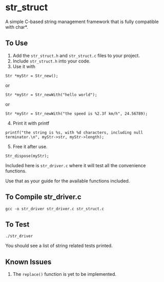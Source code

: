 str_struct
==========

A simple C-based string management framework that is fully compatible with char*.

To Use
------

1. Add the `str_struct.h` and `str_struct.c` files to your project. 
2. Include `str_struct.h` into your code. 
3. Use it with 

`Str *myStr = Str_new();`

or

`Str *myStr = Str_newWith("hello world");`

or 

`Str *myStr = Str_newWith("the speed is %2.3f km/h", 24.56789);`

4. Print it with printf

`printf("the string is %s, with %d characters, including null terminator.\n", myStr->str, myStr->length);`

5. Free it after use. 

`Str_dispose(myStr);`



Included here is `str_driver.c` where it will test all the convenience functions. 

Use that as your guide for the available functions included. 

To Compile str_driver.c
-----------------------

```script
gcc -o str_driver str_driver.c str_struct.c
```

To Test
-------
```script
./str_driver
```
You should see a list of string related tests printed.


Known Issues
------------
1. The `replace()` function is yet to be implemented. 


